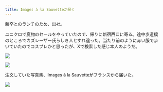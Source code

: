 ```yaml
---
title: Images à la Sauvetteが届く
---
```


新卒とのランチのため、出社。

ユニクロで夏物のセールをやっていたので、帰りに新宿西口に寄る。途中歩道橋のところでカズレーザー氏らしき人とすれ違った。当たり前のように赤い服で歩いていたのでコスプレかと思ったが、Xで検索した感じ本人のようだ。

![](https://photos.apkas.net/medium/202407/20240702-174819.webp)

![](https://photos.apkas.net/medium/202407/20240702-175703.webp)

注文していた写真集、Images à la Sauvetteがフランスから届いた。

![](https://photos.apkas.net/medium/202407/20240702-212406.webp)
